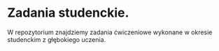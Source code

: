 # Zadania studenckie.
W repozytorium znajdziemy zadania ćwiczeniowe wykonane w okresie studenckim z głębokiego uczenia.
